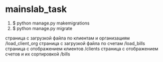 # mainslab_task
1. $ python manage.py makemigrations
2. $ python manage.py migrate

страница с загрузкой файла по клиентам и организациям /load_client_org
страница с загрузкой файла по счетам /load_bills
страница с отображением клиентов /clients
страница с отображением счетов и их сортировкой /bills
